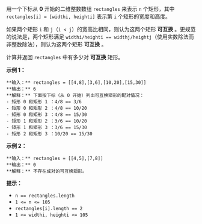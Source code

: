 用一个下标从 **0** 开始的二维整数数组 `rectangles` 来表示 `n` 个矩形，其中 `rectangles[i] = [widthi,
heighti]` 表示第 `i` 个矩形的宽度和高度。

如果两个矩形 `i` 和 `j`（`i < j`）的宽高比相同，则认为这两个矩形 **可互换** 。更规范的说法是，两个矩形满足
`widthi/heighti == widthj/heightj`（使用实数除法而非整数除法），则认为这两个矩形 **可互换** 。

计算并返回 `rectangles` 中有多少对 **可互换** 矩形。



**示例 1：**

    
    
    **输入：** rectangles = [[4,8],[3,6],[10,20],[15,30]]
    **输出：** 6
    **解释：** 下面按下标（从 0 开始）列出可互换矩形的配对情况：
    - 矩形 0 和矩形 1 ：4/8 == 3/6
    - 矩形 0 和矩形 2 ：4/8 == 10/20
    - 矩形 0 和矩形 3 ：4/8 == 15/30
    - 矩形 1 和矩形 2 ：3/6 == 10/20
    - 矩形 1 和矩形 3 ：3/6 == 15/30
    - 矩形 2 和矩形 3 ：10/20 == 15/30
    

**示例 2：**

    
    
    **输入：** rectangles = [[4,5],[7,8]]
    **输出：** 0
    **解释：** 不存在成对的可互换矩形。
    



**提示：**

  * `n == rectangles.length`
  * `1 <= n <= 105`
  * `rectangles[i].length == 2`
  * `1 <= widthi, heighti <= 105`

